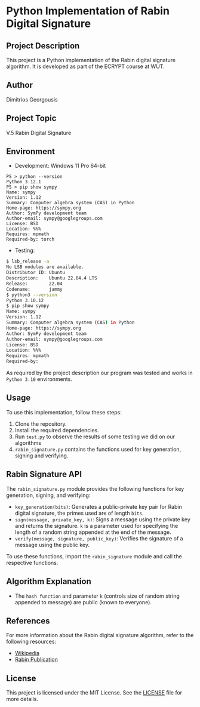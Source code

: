 # Python Implementation of Rabin Digital Signature

## Project Description
This project is a Python implementation of the Rabin digital signature algorithm. It is developed as part of the ECRYPT course at WUT.

## Author
Dimitrios Georgousis

## Project Topic
V.5 Rabin Digital Signature

## Environment
- Development: Windows 11 Pro 64-bit
```shell
PS > python --version
Python 3.12.1
PS > pip show sympy
Name: sympy
Version: 1.12
Summary: Computer algebra system (CAS) in Python
Home-page: https://sympy.org
Author: SymPy development team
Author-email: sympy@googlegroups.com
License: BSD
Location: %%%
Requires: mpmath
Required-by: torch
```
- Testing:
```bash
$ lsb_release -a
No LSB modules are available.
Distributor ID: Ubuntu
Description:    Ubuntu 22.04.4 LTS
Release:        22.04
Codename:       jammy
$ python3 --version
Python 3.10.12
$ pip show sympy
Name: sympy
Version: 1.12
Summary: Computer algebra system (CAS) in Python
Home-page: https://sympy.org
Author: SymPy development team
Author-email: sympy@googlegroups.com
License: BSD
Location: %%%
Requires: mpmath
Required-by:
```
As required by the project description our program was tested and works in `Python 3.10` environments.

## Usage
To use this implementation, follow these steps:
1. Clone the repository.
2. Install the required dependencies.
3. Run `test.py` to observe the results of some testing we did on our algorithms
4. `rabin_signature.py` contains the functions used for key generation, signing and verifying.

## Rabin Signature API

The `rabin_signature.py` module provides the following functions for key generation, signing, and verifying:

- `key_generation(bits)`: Generates a public-private key pair for Rabin digital signature, the primes used are of length `bits`.
- `sign(message, private_key, k)`: Signs a message using the private key and returns the signature. `k` is a parameter used for specifying the length of a random string appended at the end of the message.
- `verify(message, signature, public_key)`: Verifies the signature of a message using the public key.

To use these functions, import the `rabin_signature` module and call the respective functions.

## Algorithm Explanation

- The `hash function` and parameter `k` (controls size of random string appended to message) are public (known to everyone).



## References
For more information about the Rabin digital signature algorithm, refer to the following resources:
- [Wikipedia](https://en.wikipedia.org/wiki/Rabin_signature_algorithm)
- [Rabin Publication](http://publications.csail.mit.edu/lcs/pubs/pdf/MIT-LCS-TR-212.pdf)

## License
This project is licensed under the MIT License. See the [LICENSE](LICENSE) file for more details.